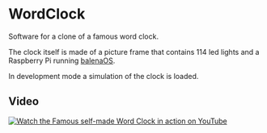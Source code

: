 # WordClock
Software for a clone of a famous word clock.

The clock itself is made of a picture frame that contains 114 led lights and a Raspberry Pi running [balenaOS](https://www.balena.io/).


In development mode a simulation of the clock is loaded.



## Video
[![Watch the Famous self-made Word Clock in action on YouTube](https://i9.ytimg.com/vi/3srQNBeWttM/mq1.jpg?sqp=CKTRv4kG&rs=AOn4CLAdsGnX8evnOm9JpM7tzOzKEmqzMg)](https://youtu.be/3srQNBeWttM)
